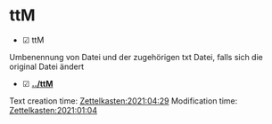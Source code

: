 # ttM

* ☑ ttM

Umbenennung von Datei und der zugehörigen txt Datei, falls sich die original Datei ändert

* ☑ **[../ttM](./ttM)**

Text creation time:
[Zettelkasten:2021:04:29]()
Modification time:
[Zettelkasten:2021:01:04]()



